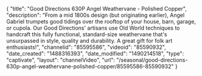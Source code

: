 {
    "title": "Good Directions 630P Angel Weathervane - Polished Copper",
    "description": "From a mid 1800s design (but originating earlier), Angel Gabriel trumpets good tidings over the rooftop of your house, barn, garage, or cupola. Our Good Directions' artisans use Old World techniques to handcraft this fully functional, standard-size weathervane that's unsurpassed in style, quality and durability. A great gift for folk art enthusiasts!",
    "channelid": "85595586",
    "videoid": "85590932",
    "date_created": "1488316393",
    "date_modified": "1490214518",
    "type": "captivate",
    "layout": "channelVideo",
    "url": "\/seasonal\/good-directions-630p-angel-weathervane-polished-copper\/85595586-85590932"
}